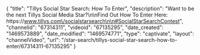 {
    "title": "Tillys Social Star Search: How To Enter",
    "description": "Want to be the next Tillys Social Media Star?\n\nFind Out How To Enter Here: https:\/\/www.tillys.com\/socialstarsearch\n\n#SocialStarSearchContest",
    "channelid": "67314311",
    "videoid": "67135295",
    "date_created": "1469573889",
    "date_modified": "1469574771",
    "type": "captivate",
    "layout": "channelVideo",
    "url": "\/star-search\/tillys-social-star-search-how-to-enter\/67314311-67135295"
}